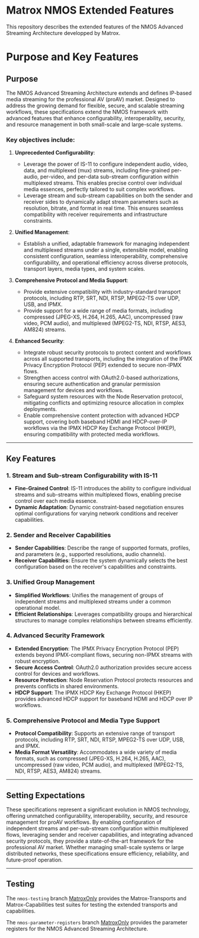 # Matrox NMOS Extended Features

This repository describes the extended features of the NMOS Advanced Streaming Architecture developped by Matrox.

# Purpose and Key Features

## Purpose

The NMOS Advanced Streaming Architecture extends and defines IP-based media streaming for the professional AV (proAV) market. Designed to address the growing demand for flexible, secure, and scalable streaming workflows, these specifications extend the NMOS framework with advanced features that enhance configurability, interoperability, security, and resource management in both small-scale and large-scale systems.

### Key objectives include:

1. **Unprecedented Configurability**:
   - Leverage the power of IS-11 to configure independent audio, video, data, and multiplexed (mux) streams, including fine-grained per-audio, per-video, and per-data sub-stream configuration within multiplexed streams. This enables precise control over individual media essences, perfectly tailored to suit complex workflows.
   - Leverage stream and sub-stream capabilities on both the sender and receiver sides to dynamically adapt stream parameters such as resolution, bitrate, and format in real time. This ensures seamless compatibility with receiver requirements and infrastructure constraints.

2. **Unified Management**:
   - Establish a unified, adaptable framework for managing independent and multiplexed streams under a single, extensible model, enabling consistent configuration, seamless interoperability, comprehensive configurability, and operational efficiency across diverse protocols, transport layers, media types, and system scales.

3. **Comprehensive Protocol and Media Support**:
   - Provide extensive compatibility with industry-standard transport protocols, including RTP, SRT, NDI, RTSP, MPEG2-TS over UDP, USB, and IPMX.
   - Provide support for a wide range of media formats, including compressed (JPEG-XS, H.264, H.265, AAC), uncompressed (raw video, PCM audio), and multiplexed (MPEG2-TS, NDI, RTSP, AES3, AM824) streams.

4. **Enhanced Security**:
   - Integrate robust security protocols to protect content and workflows across all supported transports, including the integration of the IPMX Privacy Encryption Protocol (PEP) extended to secure non-IPMX flows.
   - Strengthen access control with OAuth2.0-based authorizations, ensuring secure authentication and granular permission management for devices and workflows.
   - Safeguard system resources with the Node Reservation protocol, mitigating conflicts and optimizing resource allocation in complex deployments.
   - Enable comprehensive content protection with advanced HDCP support, covering both baseband HDMI and HDCP-over-IP workflows via the IPMX HDCP Key Exchange Protocol (HKEP), ensuring compatibility with protected media workflows.

---

## Key Features

### 1. Stream and Sub-stream Configurability with IS-11

- **Fine-Grained Control**: IS-11 introduces the ability to configure individual streams and sub-streams within multiplexed flows, enabling precise control over each media essence.
- **Dynamic Adaptation**: Dynamic constraint-based negotiation ensures optimal configurations for varying network conditions and receiver capabilities.

### 2. Sender and Receiver Capabilities

- **Sender Capabilities**: Describe the range of supported formats, profiles, and parameters (e.g., supported resolutions, audio channels).
- **Receiver Capabilities**: Ensure the system dynamically selects the best configuration based on the receiver's capabilities and constraints.

### 3. Unified Group Management

- **Simplified Workflows**: Unifies the management of groups of independent streams and multiplexed streams under a common operational model.
- **Efficient Relationships**: Leverages compatibility groups and hierarchical structures to manage complex relationships between streams efficiently.

### 4. Advanced Security Framework

- **Extended Encryption**: The IPMX Privacy Encryption Protocol (PEP) extends beyond IPMX-compliant flows, securing non-IPMX streams with robust encryption.
- **Secure Access Control**: OAuth2.0 authorization provides secure access control for devices and workflows.
- **Resource Protection**: Node Reservation Protocol protects resources and prevents conflicts in shared environments.
- **HDCP Support**: The IPMX HDCP Key Exchange Protocol (HKEP) provides advanced HDCP support for baseband HDMI and HDCP over IP workflows.

### 5. Comprehensive Protocol and Media Type Support

- **Protocol Compatibility**: Supports an extensive range of transport protocols, including RTP, SRT, NDI, RTSP, MPEG2-TS over UDP, USB, and IPMX.
- **Media Format Versatility**: Accommodates a wide variety of media formats, such as compressed (JPEG-XS, H.264, H.265, AAC), uncompressed (raw video, PCM audio), and multiplexed (MPEG2-TS, NDI, RTSP, AES3, AM824) streams.

---

## Setting Expectations

These specifications represent a significant evolution in NMOS technology, offering unmatched configurability, interoperability, security, and resource management for proAV workflows. By enabling configuration of independent streams and per-sub-stream configuration within multiplexed flows, leveraging sender and receiver capabilities, and integrating advanced security protocols, they provide a state-of-the-art framework for the professional AV market. Whether managing small-scale systems or large distributed networks, these specifications ensure efficiency, reliability, and future-proof operation.

---

## Testing

The `nmos-testing` branch [MatroxOnly](https://github.com/alabou/nmos-testing/tree/MatroxOnly) provides the Matrox-Transports and Matrox-Capabilities test suites for testing the extended transports and capabilities.

The `nmos-parameter-registers` branch [MatroxOnly](https://github.com/alabou/nmos-parameter-registers/tree/MatroxOnly) provides the parameter registers for the NMOS Advanced Streaming Architecture.
